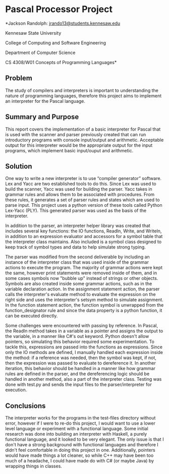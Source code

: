 # Pascal Processor Project
*Jackson Randolph: jrando13@students.kennesaw.edu

Kennesaw State University

College of Computing and Software Engineering

Department of Computer Science

CS 4308/W01 Concepts of Programming Languages*

## Problem
The study of compilers and interpreters is important to understanding the nature of programming languages, therefore this project aims to implement an interpreter for the Pascal language.

## Summary and Purpose
This report covers the implementation of a basic interpreter for Pascal that is used with the scanner and parser previously created that can run introductory programs with console input/output and arithmetic. Acceptable output for this interpreter would be the appropriate output for the input programs, which implement basic input/ouput and arithmetic.

## Solution
One way to write a new interpreter is to use “compiler generator” software. Lex and Yacc are two established tools to do this. Since Lex was used to build the scanner, Yacc was used for building the parser. Yacc takes in grammar rules and allows them to be associated with procedures. From these rules, it generates a set of parser rules and states which are used to parse input. This project uses a python version of these tools called Python Lex-Yacc (PLY). This generated parser was used as the basis of the interpreter.

In addition to the parser, an interpreter helper library was created that includes several key functions: the IO functions, Readln, Write, and Writeln, in addition to an expression evaluator and accessors for a symbol table that the interpreter class maintains. Also included is a symbol class designed to keep track of symbol types and data to help simulate strong typing.

The parser was modified from the second deliverable by including an instance of the interpreter class that was used inside of the grammar actions to execute the program. The majority of grammar actions were kept the same, however print statements were removed inside of them, and in some cases symbols now "bubble up" instead of strings or other objects. Symbols are also created inside some grammar actions, such as in the variable declaration action. In the assignment statement action, the parser calls the interpreter's evaluate method to evaluate the expression on the right side and uses the interpreter's setsym method to simulate assignment. In the function statement action, the function symbol is unwrapped from the function_designator rule and since the data property is a python function, it can be executed directly.

Some challenges were encountered with passing by reference. In Pascal, the Readln method takes in a variable as a pointer and assigns the output to the variable, in a manner like C#'s out keyword. Python doesn't allow pointers, so simulating this behavior required some experimentation. To tackle this, expressions are passed into the functions as expressions. Since only the IO methods are defined, I manually handled each expression inside the method: if a reference was needed, then the symbol was kept, if not, then the expression was passed to evaluate to dereference it. In another iteration, this behavior should be handled in a manner like how grammar rules are defined in the parser, and the dereferencing logic should be handled in another method, also a part of the interpreter class.
Testing was done with test.py and sends the input files to the parser/interpreter for execution.

## Conclusions
The interpreter works for the programs in the test-files directory without error, however if I were to re-do this project, I would want to use a lower level language or experiment with a functional language. Some initial research was done into building an interpreter with Haskell, a purely functional language, and it looked to be very elegant. The only issue is that I don't have a strong background with functional languages and therefore I didn't feel comfortable in doing this project in one. Additionally, pointers would have made things a lot cleaner, so while C++ may have been too much of a headache, I could have made do with C# (or maybe Java) by wrapping things in classes.
